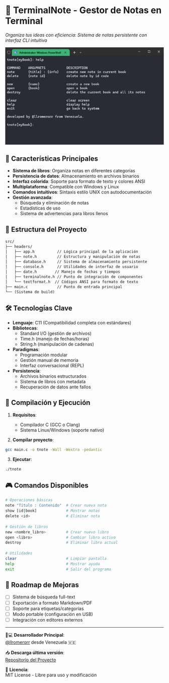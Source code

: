 # 📖 TerminalNote - Gestor de Notas en Terminal  
*Organiza tus ideas con eficiencia: Sistema de notas persistente con interfaz CLI intuitiva*

![Demo de la Aplicación](https://raw.githubusercontent.com/llromerorr/TerminalNote/refs/heads/master/resource/preview.gif)

## 🚀 Características Principales
- **Sistema de libros**: Organiza notas en diferentes categorías
- **Persistencia de datos**: Almacenamiento en archivos binarios
- **Interfaz colorida**: Soporte para formato de texto y colores ANSI
- **Multiplataforma**: Compatible con Windows y Linux
- **Comandos intuitivos**: Sintaxis estilo UNIX con autodocumentación
- **Gestión avanzada**:
  - Búsqueda y eliminación de notas
  - Estadísticas de uso
  - Sistema de advertencias para libros llenos

## 🧩 Estructura del Proyecto
```
src/
├── headers/
│   ├── app.h          // Lógica principal de la aplicación
│   ├── note.h         // Estructura y manipulación de notas
│   ├── database.h     // Sistema de almacenamiento persistente
│   ├── console.h      // Utilidades de interfaz de usuario
│   ├── date.h        // Manejo de fechas y tiempos
│   ├── terminalnote.h // Punto de integración de componentes
│   └── textformat.h  // Códigos ANSI para formato de texto
├── main.c             // Punto de entrada principal
└── (Sistema de build)
```

## 🛠️ Tecnologías Clave
- **Lenguaje**: C11 (Compatibilidad completa con estándares)
- **Bibliotecas**:
  - Standard I/O (gestión de archivos)
  - Time.h (manejo de fechas/horas)
  - String.h (manipulación de cadenas)
- **Paradigmas**:
  - Programación modular
  - Gestión manual de memoria
  - Interfaz conversacional (REPL)
- **Persistencia**:
  - Archivos binarios estructurados
  - Sistema de libros con metadata
  - Recuperación de datos ante fallos

## 🔧 Compilación y Ejecución
1. **Requisitos**:
   - Compilador C (GCC o Clang)
   - Sistema Linux/Windows (soporte nativo)

2. **Compilar proyecto**:
```bash
gcc main.c -o tnote -Wall -Wextra -pedantic
```

3. **Ejecutar**:
```bash
./tnote
```

## 🎮 Comandos Disponibles
```bash
# Operaciones básicas
note "Título : Contenido"  # Crear nueva nota
show [id|book]             # Mostrar notas
delete <id>                # Eliminar nota

# Gestión de libros
new <nombre_libro>         # Crear nuevo libro
open <libro>               # Cambiar libro activo
destroy                    # Eliminar libro actual

# Utilidades
clear                      # Limpiar pantalla
help                       # Mostrar ayuda
exit                       # Salir del programa
```

## 📌 Roadmap de Mejoras
- [ ] Sistema de búsqueda full-text
- [ ] Exportación a formato Markdown/PDF
- [ ] Soporte para etiquetas/categorías
- [ ] Modo portable (configuración en USB)
- [ ] Integración con editores externos

---

🧑💻 **Desarrollador Principal**:  
[@llromerorr](https://github.com/llromerorr) desde Venezuela 🇻🇪

📥 **Descarga última versión**:  
[Repositorio del Proyecto](https://github.com/tu_usuario/TerminalNote)

🔐 **Licencia**:  
MIT License - Libre para uso y modificación